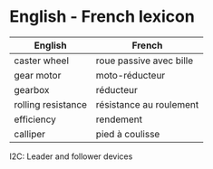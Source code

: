 # English - French lexicon

| English            | French                  |
| ------------------ | ----------------------- |
| caster wheel       | roue passive avec bille |
| gear motor         | moto-réducteur          |
| gearbox            | réducteur               |
| rolling resistance | résistance au roulement |
| efficiency         | rendement               |
| calliper           | pied à coulisse         |

I2C: Leader and follower devices
